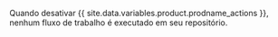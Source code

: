 Quando desativar {{ site.data.variables.product.prodname_actions }}, nenhum fluxo de trabalho é executado em seu repositório.